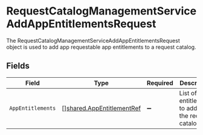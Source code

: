 # RequestCatalogManagementServiceAddAppEntitlementsRequest

The RequestCatalogManagementServiceAddAppEntitlementsRequest object is used to add app requestable app entitlements to a request catalog.


## Fields

| Field                                                                  | Type                                                                   | Required                                                               | Description                                                            |
| ---------------------------------------------------------------------- | ---------------------------------------------------------------------- | ---------------------------------------------------------------------- | ---------------------------------------------------------------------- |
| `AppEntitlements`                                                      | [][shared.AppEntitlementRef](../../models/shared/appentitlementref.md) | :heavy_minus_sign:                                                     | List of entitlements to add to the request catalog.                    |